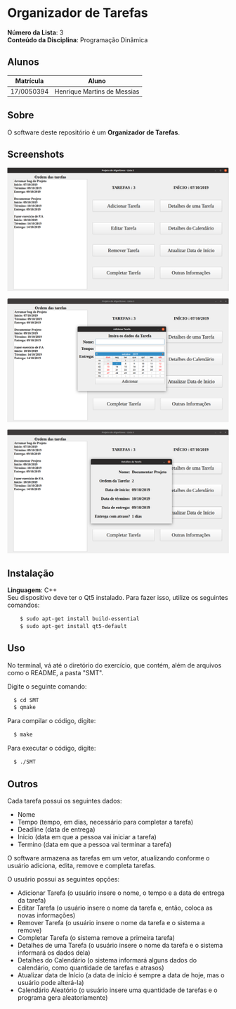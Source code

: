 # Organizador de Tarefas

**Número da Lista**: 3<br>
**Conteúdo da Disciplina**: Programação Dinâmica<br>

## Alunos
|Matrícula | Aluno |
| -- | -- |
| 17/0050394  |  Henrique Martins de Messias |

## Sobre 
O software deste repositório é um <b>Organizador de Tarefas</b>.

## Screenshots
![tela inicial](img/inicial.png)

![adicionar tarefa](img/adicionar.png)

![detalhes da tarefa](img/detalhes.png)

## Instalação 
**Linguagem**: C++<br>
Seu dispositivo deve ter o Qt5 instalado. Para fazer isso, utilize os seguintes comandos:

```bash
    $ sudo apt-get install build-essential
    $ sudo apt-get install qt5-default
```

## Uso

No terminal, vá até o diretório do exercício, que contém, além de arquivos como o README, a pasta "SMT".

Digite o seguinte comando:

  ```bash
    $ cd SMT
    $ qmake
  ```

Para compilar o código, digite:

  ```bash
    $ make
  ```

Para executar o código, digite:

  ```bash
    $ ./SMT
  ```

## Outros

Cada tarefa possui os seguintes dados:
 - Nome
 - Tempo (tempo, em dias, necessário para completar a tarefa)
 - Deadline (data de entrega)
 - Inicio (data em que a pessoa vai iniciar a tarefa)
 - Termino (data em que a pessoa vai terminar a tarefa)

O software armazena as tarefas em um vetor, atualizando conforme o usuário adiciona, edita, remove e completa tarefas.

 O usuário possui as seguintes opções:
  - Adicionar Tarefa (o usuário insere o nome, o tempo e a data de entrega da tarefa)
  - Editar Tarefa (o usuário insere o nome da tarefa e, então, coloca as novas informações)
  - Remover Tarefa (o usuário insere o nome da tarefa e o sistema a remove)
  - Completar Tarefa (o sistema remove a primeira tarefa)
  - Detalhes de uma Tarefa (o usuário insere o nome da tarefa e o sistema informará os dados dela)
  - Detalhes do Calendário (o sistema informará alguns dados do calendário, como quantidade de tarefas e atrasos)
  - Atualizar data de Início (a data de início é sempre a data de hoje, mas o usuário pode alterá-la)
  - Calendário Aleatório (o usuário insere uma quantidade de tarefas e o programa gera aleatoriamente)